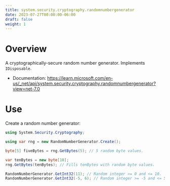 ```yaml
---
title: system.security.cryptography.randomnumbergenerator
date: 2023-07-27T00:00:00-06:00
draft: false
weight: 1
---
```


# Overview
A cryptographically-secure random number generator.  Implements `IDisposable`.
- Documentation: https://learn.microsoft.com/en-us/_net/api/system.security.cryptography.randomnumbergenerator?view=net-7.0

# Use
Create a random number generator:
```cs
using System.Security.Cryptography;

using var rng = new RandomNumberGenerator.Create();

byte[5] fiveBytes = rng.GetBytes(5); // 5 random byte values.

var tenBytes = new byte[10];
rng.GetBytes(tenBytes); // Fills tenBytes with random byte values.

RandomNumberGenerator.GetInt32(11); // Random integer >= 0 and <= 10.
RandomNumberGenerator.GetInt32(-5, 6); // Random integer >= -5 and <= 5.

```
